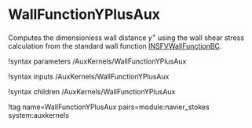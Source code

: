 # WallFunctionYPlusAux

Computes the dimensionless wall distance $y^+$ using the wall shear stress
calculation from the standard wall function [INSFVWallFunctionBC](source/fvbcs/INSFVWallFunctionBC.md).


!syntax parameters /AuxKernels/WallFunctionYPlusAux

!syntax inputs /AuxKernels/WallFunctionYPlusAux

!syntax children /AuxKernels/WallFunctionYPlusAux

!tag name=WallFunctionYPlusAux pairs=module:navier_stokes system:auxkernels
